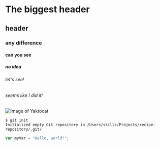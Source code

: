 # The biggest header
## header
### any difference
#### can you see
##### no idea
###### let's see!
###### seems like I did it!
![Image of Yaktocat](https://octodex.github.com/images/yaktocat.png)
```
$ git init
Initialized empty Git repository in /Users/skills/Projects/recipe-repository/.git/
```

``` javascript
var myVar = "Hello, world!";
```
